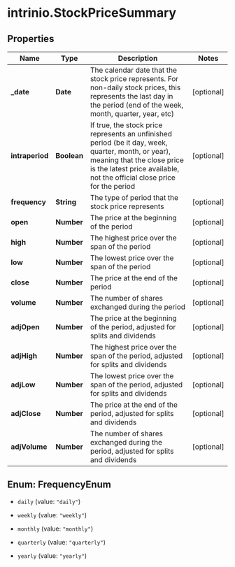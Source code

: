 # intrinio.StockPriceSummary

## Properties
Name | Type | Description | Notes
------------ | ------------- | ------------- | -------------
**_date** | **Date** | The calendar date that the stock price represents. For non-daily stock prices, this represents the last day in the period (end of the week, month, quarter, year, etc) | [optional] 
**intraperiod** | **Boolean** | If true, the stock price represents an unfinished period (be it day, week, quarter, month, or year), meaning that the close price is the latest price available, not the official close price for the period | [optional] 
**frequency** | **String** | The type of period that the stock price represents | [optional] 
**open** | **Number** | The price at the beginning of the period | [optional] 
**high** | **Number** | The highest price over the span of the period | [optional] 
**low** | **Number** | The lowest price over the span of the period | [optional] 
**close** | **Number** | The price at the end of the period | [optional] 
**volume** | **Number** | The number of shares exchanged during the period | [optional] 
**adjOpen** | **Number** | The price at the beginning of the period, adjusted for splits and dividends | [optional] 
**adjHigh** | **Number** | The highest price over the span of the period, adjusted for splits and dividends | [optional] 
**adjLow** | **Number** | The lowest price over the span of the period, adjusted for splits and dividends | [optional] 
**adjClose** | **Number** | The price at the end of the period, adjusted for splits and dividends | [optional] 
**adjVolume** | **Number** | The number of shares exchanged during the period, adjusted for splits and dividends | [optional] 


<a name="FrequencyEnum"></a>
## Enum: FrequencyEnum


* `daily` (value: `"daily"`)

* `weekly` (value: `"weekly"`)

* `monthly` (value: `"monthly"`)

* `quarterly` (value: `"quarterly"`)

* `yearly` (value: `"yearly"`)




